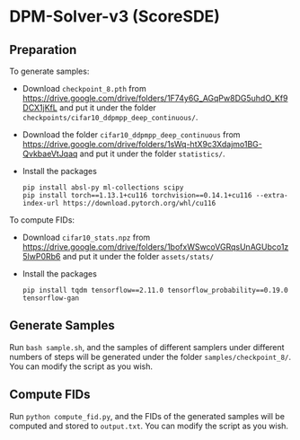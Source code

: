 # DPM-Solver-v3 (ScoreSDE)

## Preparation

To generate samples:

- Download `checkpoint_8.pth` from https://drive.google.com/drive/folders/1F74y6G_AGqPw8DG5uhdO_Kf9DCX1jKfL and put it under the folder `checkpoints/cifar10_ddpmpp_deep_continuous/`.

- Download the folder `cifar10_ddpmpp_deep_continuous` from https://drive.google.com/drive/folders/1sWq-htX9c3Xdajmo1BG-QvkbaeVtJqaq and put it under the folder `statistics/`.

- Install the packages

  ```shell
  pip install absl-py ml-collections scipy
  pip install torch==1.13.1+cu116 torchvision==0.14.1+cu116 --extra-index-url https://download.pytorch.org/whl/cu116
  ```

To compute FIDs:

- Download `cifar10_stats.npz` from https://drive.google.com/drive/folders/1bofxWSwcoVGRqsUnAGUbco1z5lwP0Rb6 and put it under the folder `assets/stats/`

- Install the packages

  ```shell
  pip install tqdm tensorflow==2.11.0 tensorflow_probability==0.19.0 tensorflow-gan
  ```

## Generate Samples

Run `bash sample.sh`, and the samples of different samplers under different numbers of steps will be generated under the folder `samples/checkpoint_8/`. You can modify the script as you wish.

## Compute FIDs

Run `python compute_fid.py`, and the FIDs of the generated samples will be computed and stored to `output.txt`. You can modify the script as you wish.
